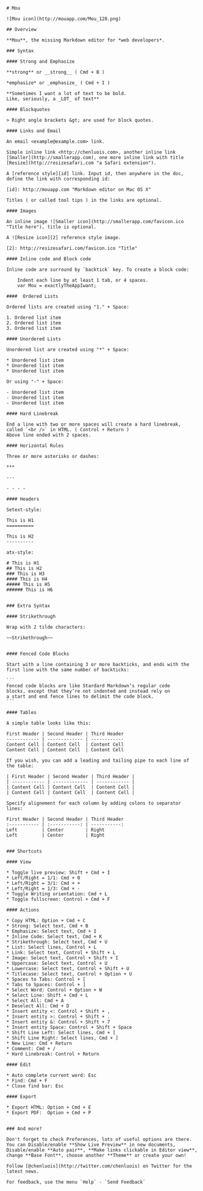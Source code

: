     # Mou
    
    ![Mou icon](http://mouapp.com/Mou_128.png)
    
    ## Overview
    
    **Mou**, the missing Markdown editor for *web developers*.
    
    ### Syntax
    
    #### Strong and Emphasize 
    
    **strong** or __strong__ ( Cmd + B )
    
    *emphasize* or _emphasize_ ( Cmd + I )
    
    **Sometimes I want a lot of text to be bold.
    Like, seriously, a _LOT_ of text**
    
    #### Blockquotes
    
    > Right angle brackets &gt; are used for block quotes.
    
    #### Links and Email
    
    An email <example@example.com> link.
    
    Simple inline link <http://chenluois.com>, another inline link [Smaller](http://smallerapp.com), one more inline link with title [Resize](http://resizesafari.com "a Safari extension").
    
    A [reference style][id] link. Input id, then anywhere in the doc, define the link with corresponding id:
    
    [id]: http://mouapp.com "Markdown editor on Mac OS X"
    
    Titles ( or called tool tips ) in the links are optional.
    
    #### Images
    
    An inline image ![Smaller icon](http://smallerapp.com/favicon.ico "Title here"), title is optional.
    
    A ![Resize icon][2] reference style image.
    
    [2]: http://resizesafari.com/favicon.ico "Title"
    
    #### Inline code and Block code
    
    Inline code are surround by `backtick` key. To create a block code:
    
    	Indent each line by at least 1 tab, or 4 spaces.
        var Mou = exactlyTheAppIwant; 
    
    ####  Ordered Lists
    
    Ordered lists are created using "1." + Space:
    
    1. Ordered list item
    2. Ordered list item
    3. Ordered list item
    
    #### Unordered Lists
    
    Unordered list are created using "*" + Space:
    
    * Unordered list item
    * Unordered list item
    * Unordered list item 
    
    Or using "-" + Space:
    
    - Unordered list item
    - Unordered list item
    - Unordered list item
    
    #### Hard Linebreak
    
    End a line with two or more spaces will create a hard linebreak, called `<br />` in HTML. ( Control + Return )  
    Above line ended with 2 spaces.
    
    #### Horizontal Rules
    
    Three or more asterisks or dashes:
    
    ***
    
    ---
    
    - - - -
    
    #### Headers
    
    Setext-style:
    
    This is H1
    ==========
    
    This is H2
    ----------
    
    atx-style:
    
    # This is H1
    ## This is H2
    ### This is H3
    #### This is H4
    ##### This is H5
    ###### This is H6
    
    
    ### Extra Syntax
    
    #### Strikethrough
    
    Wrap with 2 tilde characters:
    
    ~~Strikethrough~~
    
    
    #### Fenced Code Blocks
    
    Start with a line containing 3 or more backticks, and ends with the first line with the same number of backticks:
    
    ```
    Fenced code blocks are like Stardard Markdown’s regular code
    blocks, except that they’re not indented and instead rely on
    a start and end fence lines to delimit the code block.
    ```
    
    #### Tables
    
    A simple table looks like this:
    
    First Header | Second Header | Third Header
    ------------ | ------------- | ------------
    Content Cell | Content Cell  | Content Cell
    Content Cell | Content Cell  | Content Cell
    
    If you wish, you can add a leading and tailing pipe to each line of the table:
    
    | First Header | Second Header | Third Header |
    | ------------ | ------------- | ------------ |
    | Content Cell | Content Cell  | Content Cell |
    | Content Cell | Content Cell  | Content Cell |
    
    Specify alignement for each column by adding colons to separator lines:
    
    First Header | Second Header | Third Header
    :----------- | :-----------: | -----------:
    Left         | Center        | Right
    Left         | Center        | Right
    
    
    ### Shortcuts
    
    #### View
    
    * Toggle live preview: Shift + Cmd + I
    * Left/Right = 1/1: Cmd + 0
    * Left/Right = 3/1: Cmd + +
    * Left/Right = 1/3: Cmd + -
    * Toggle Writing orientation: Cmd + L
    * Toggle fullscreen: Control + Cmd + F
    
    #### Actions
    
    * Copy HTML: Option + Cmd + C
    * Strong: Select text, Cmd + B
    * Emphasize: Select text, Cmd + I
    * Inline Code: Select text, Cmd + K
    * Strikethrough: Select text, Cmd + U
    * List: Select lines, Control + L
    * Link: Select text, Control + Shift + L
    * Image: Select text, Control + Shift + I
    * Uppercase: Select text, Control + U
    * Lowercase: Select text, Control + Shift + U
    * Titlecase: Select text, Control + Option + U
    * Spaces to Tabs: Control + [
    * Tabs to Spaces: Control + ]
    * Select Word: Control + Option + W
    * Select Line: Shift + Cmd + L
    * Select All: Cmd + A
    * Deselect All: Cmd + D
    * Insert entity <: Control + Shift + ,
    * Insert entity >: Control + Shift + .
    * Insert entity &: Control + Shift + 7
    * Insert entity Space: Control + Shift + Space
    * Shift Line Left: Select lines, Cmd + [
    * Shift Line Right: Select lines, Cmd + ]
    * New Line: Cmd + Return
    * Comment: Cmd + /
    * Hard Linebreak: Control + Return
    
    #### Edit
    
    * Auto complete current word: Esc
    * Find: Cmd + F
    * Close find bar: Esc
    
    #### Export
    
    * Export HTML: Option + Cmd + E
    * Export PDF:  Option + Cmd + P
    
    
    ### And more?
    
    Don't forget to check Preferences, lots of useful options are there. You can Disable/enable **Show Live Preview** in new documents, Disable/enable **Auto pair**, **Make links clickable in Editor view**, change **Base Font**, choose another **Theme** or create your own!
    
    Follow [@chenluois](http://twitter.com/chenluois) on Twitter for the latest news.
    
    For feedback, use the menu `Help` - `Send Feedback`